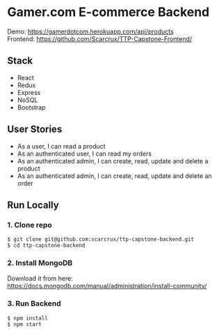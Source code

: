 # Gamer.com E-commerce Backend

Demo: https://gamerdotcom.herokuapp.com/api/products<br/>
Frontend: https://github.com/Scarcrux/TTP-Capstone-Frontend/

## Stack

<ul>
  <li>React</li>
  <li>Redux</li>
  <li>Express</li>
  <li>NoSQL</li>
  <li>Bootstrap</li>
</ul>

## User Stories

<ul>
  <li>As a user, I can read a product</li>
  <li>As an authenticated user, I can read my orders</li>
  <li>As an authenticated admin, I can create, read, update and delete a product</li>
  <li>As an authenticated admin, I can create, read, update and delete an order</li>
</ul>

## Run Locally

### 1. Clone repo

```
$ git clone git@github.com:scarcrux/ttp-capstone-backend.git
$ cd ttp-capstone-backend
```

### 2. Install MongoDB

Download it from here: https://docs.mongodb.com/manual/administration/install-community/

### 3. Run Backend

```
$ npm install
$ npm start
